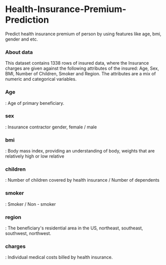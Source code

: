 # Health-Insurance-Premium-Prediction
Predict health insurance premium of person by using features like age, bmi, gender and etc.



<h3> About data </h3>

This dataset contains 1338 rows of insured data, where the Insurance charges are given against the following attributes of the insured: Age, Sex, BMI, Number of Children, Smoker and Region. The attributes are a mix of numeric and categorical variables.

<h3>Age </h3>: Age of primary beneficiary.
<h3> sex </h3>: Insurance contractor gender, female / male
<h3> bmi </h3>: Body mass index, providing an understanding of body, weights that are relatively high or low relative
<h3> children </h3>: Number of children covered by health insurance / Number of dependents 
<h3> smoker </h3>: Smoker / Non - smoker
<h3> region </h3>: The beneficiary's residential area in the US, northeast, southeast, southwest, northwest.
<h3> charges </h3>: Individual medical costs billed by health insurance.

